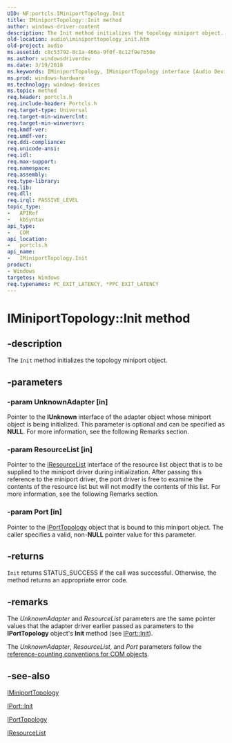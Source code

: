```yaml
---
UID: NF:portcls.IMiniportTopology.Init
title: IMiniportTopology::Init method
author: windows-driver-content
description: The Init method initializes the topology miniport object.
old-location: audio\iminiporttopology_init.htm
old-project: audio
ms.assetid: c8c53792-8c1a-466a-9f0f-8c12f9e7b50e
ms.author: windowsdriverdev
ms.date: 3/19/2018
ms.keywords: IMiniportTopology, IMiniportTopology interface [Audio Devices], Init method, IMiniportTopology::Init, Init method [Audio Devices], Init method [Audio Devices], IMiniportTopology interface, Init,IMiniportTopology.Init, audio.iminiporttopology_init, audmp-routines_c87a11c3-aed3-4516-b3bf-5d32423fa293.xml, portcls/IMiniportTopology::Init
ms.prod: windows-hardware
ms.technology: windows-devices
ms.topic: method
req.header: portcls.h
req.include-header: Portcls.h
req.target-type: Universal
req.target-min-winverclnt: 
req.target-min-winversvr: 
req.kmdf-ver: 
req.umdf-ver: 
req.ddi-compliance: 
req.unicode-ansi: 
req.idl: 
req.max-support: 
req.namespace: 
req.assembly: 
req.type-library: 
req.lib: 
req.dll: 
req.irql: PASSIVE_LEVEL
topic_type:
-	APIRef
-	kbSyntax
api_type:
-	COM
api_location:
-	portcls.h
api_name:
-	IMiniportTopology.Init
product:
- Windows
targetos: Windows
req.typenames: PC_EXIT_LATENCY, *PPC_EXIT_LATENCY
---
```


# IMiniportTopology::Init method


## -description


The <code>Init</code> method initializes the topology miniport object.


## -parameters




### -param UnknownAdapter [in]

Pointer to the <b>IUnknown</b> interface of the adapter object whose miniport object is being initialized. This parameter is optional and can be specified as <b>NULL</b>. For more information, see the following Remarks section.


### -param ResourceList [in]

Pointer to the <a href="https://msdn.microsoft.com/library/windows/hardware/ff536976">IResourceList</a> interface of the resource list object that is to be supplied to the miniport driver during initialization. After passing this reference to the miniport driver, the port driver is free to examine the contents of the resource list but will not modify the contents of this list. For more information, see the following Remarks section.


### -param Port [in]

Pointer to the <a href="https://msdn.microsoft.com/library/windows/hardware/ff536896">IPortTopology</a> object that is bound to this miniport object. The caller specifies a valid, non-<b>NULL</b> pointer value for this parameter.


## -returns



<code>Init</code> returns STATUS_SUCCESS if the call was successful. Otherwise, the method returns an appropriate error code.




## -remarks



The <i>UnknownAdapter</i> and <i>ResourceList</i> parameters are the same pointer values that the adapter driver earlier passed as parameters to the <b>IPortTopology</b> object's <b>Init</b> method (see <a href="https://msdn.microsoft.com/library/windows/hardware/ff536943">IPort::Init</a>).

The <i>UnknownAdapter</i>, <i>ResourceList</i>, and <i>Port</i> parameters follow the <a href="https://msdn.microsoft.com/e6b19110-37e2-4d23-a528-6393c12ab650">reference-counting conventions for COM objects</a>.




## -see-also




<a href="https://msdn.microsoft.com/library/windows/hardware/ff536712">IMiniportTopology</a>



<a href="https://msdn.microsoft.com/library/windows/hardware/ff536943">IPort::Init</a>



<a href="https://msdn.microsoft.com/library/windows/hardware/ff536896">IPortTopology</a>



<a href="https://msdn.microsoft.com/library/windows/hardware/ff536976">IResourceList</a>
 

 

